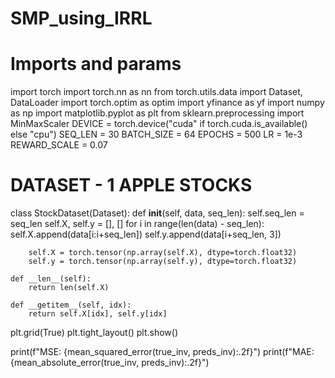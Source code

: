 # SMP_using_IRRL
# Imports and params
import torch
import torch.nn as nn
from torch.utils.data import Dataset, DataLoader
import torch.optim as optim
import yfinance as yf
import numpy as np
import matplotlib.pyplot as plt
from sklearn.preprocessing import MinMaxScaler
DEVICE = torch.device("cuda" if torch.cuda.is_available() else "cpu")
SEQ_LEN = 30
BATCH_SIZE = 64
EPOCHS = 500
LR = 1e-3
REWARD_SCALE = 0.07

# DATASET - 1 APPLE STOCKS
class StockDataset(Dataset):
    def __init__(self, data, seq_len):
        self.seq_len = seq_len
        self.X, self.y = [], []
        for i in range(len(data) - seq_len):
            self.X.append(data[i:i+seq_len])
            self.y.append(data[i+seq_len, 3])

        self.X = torch.tensor(np.array(self.X), dtype=torch.float32)
        self.y = torch.tensor(np.array(self.y), dtype=torch.float32)

    def __len__(self):
        return len(self.X)

    def __getitem__(self, idx):
        return self.X[idx], self.y[idx]



plt.grid(True)
plt.tight_layout()
plt.show()

print(f"MSE: {mean_squared_error(true_inv, preds_inv):.2f}")
print(f"MAE: {mean_absolute_error(true_inv, preds_inv):.2f}")
